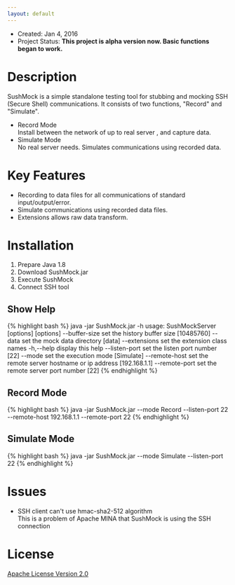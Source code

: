 ```yaml
---
layout: default
---
```


- Created: Jan 4, 2016
- Project Status: **This project is alpha version now. Basic functions began to work.**

# Description

SushMock is a simple standalone testing tool for stubbing and mocking SSH (Secure Shell) communications.
It consists of two functions, "Record" and "Simulate".

- Record Mode  
  Install between the network of up to real server , and capture data.
- Simulate Mode  
  No real server needs. Simulates communications using recorded data.

# Key Features

- Recording to data files for all communications of standard input/output/error.
- Simulate communications using recorded data files.
- Extensions allows raw data transform.

# Installation

1. Prepare Java 1.8
2. Download SushMock.jar
3. Execute SushMock
4. Connect SSH tool

## Show Help

{% highlight bash %}
java -jar SushMock.jar -h
usage: SushMockServer [options]
[options]
    --buffer-size <size>     set the history buffer size [10485760]
    --data <data-dir>        set the mock data directory [data]
    --extensions <classes>   set the extension class names
 -h,--help                   display this help
    --listen-port <port>     set the listen port number [22]
    --mode <mode>            set the execution mode [Simulate]
    --remote-host <host>     set the remote server hostname or ip address
                             [192.168.1.1]
    --remote-port <port>     set the remote server port number [22]
{% endhighlight %}

## Record Mode

{% highlight bash %}
java -jar SushMock.jar --mode Record --listen-port 22 --remote-host 192.168.1.1 --remote-port 22
{% endhighlight %}

## Simulate Mode

{% highlight bash %}
java -jar SushMock.jar --mode Simulate --listen-port 22
{% endhighlight %}

# Issues

- SSH client can't use hmac-sha2-512 algorithm  
  This is a problem of Apache MINA that SushMock is using the SSH connection

# License

[Apache License Version 2.0](http://www.apache.org/licenses/LICENSE-2.0)



